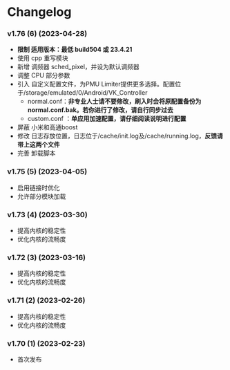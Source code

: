 # Changelog

### v1.76 (6) (2023-04-28)
- **限制 适用版本：最低 build504 或 23.4.21**
- 使用 cpp 重写模块
- 新增 调频器 sched_pixel，并设为默认调频器
- 调整 CPU 部分参数
- 引入 自定义配置文件，为PMU Limiter提供更多选择。配置位于/storage/emulated/0/Android/VK_Controller
    - normal.conf：**非专业人士请不要修改，刷入时会将原配置备份为normal.conf.bak。若你进行了修改，请自行同步过去**
    - custom.conf ：**单应用加速配置，请仔细阅读说明进行配置**
- 屏蔽 小米和高通boost
- 修改 日志存放位置，日志位于/cache/init.log及/cache/running.log，**反馈请带上这两个文件**
- 完善 卸载脚本

### v1.75 (5) (2023-04-05)

- 启用链接时优化
- 允许部分模块加载

### v1.73 (4) (2023-03-30)

- 提高内核的稳定性
- 优化内核的流畅度

### v1.72 (3) (2023-03-16)

- 提高内核的稳定性
- 优化内核的流畅度

### v1.71 (2) (2023-02-26)

- 提高内核的稳定性
- 优化内核的流畅度

### v1.70 (1) (2023-02-23)

- 首次发布
